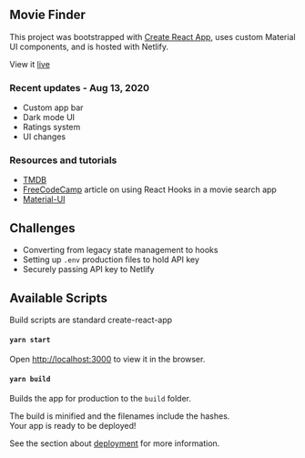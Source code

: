 ## Movie Finder

This project was bootstrapped with [Create React App](https://github.com/facebook/create-react-app), uses custom Material UI components, and is hosted with Netlify.

View it [live](https://super-movie-finder.netlify.app/)

### Recent updates - Aug 13, 2020
- Custom app bar
- Dark mode UI 
- Ratings system
- UI changes

### Resources and tutorials
- [TMDB](https://developers.themoviedb.org/3/getting-started/images)
- [FreeCodeCamp](https://www.freecodecamp.org/news/how-to-build-a-movie-search-app-using-react-hooks-24eb72ddfaf7/) article on using React Hooks in a movie search app
- [Material-UI](https://material-ui.com/)

## Challenges
- Converting from legacy state management to hooks
- Setting up ```.env``` production files to hold API key
- Securely passing API key to Netlify 

## Available Scripts

Build scripts are standard create-react-app

#### `yarn start`

Open [http://localhost:3000](http://localhost:3000) to view it in the browser.

#### `yarn build`

Builds the app for production to the `build` folder.<br />

The build is minified and the filenames include the hashes.<br />
Your app is ready to be deployed!

See the section about [deployment](https://facebook.github.io/create-react-app/docs/deployment) for more information.
